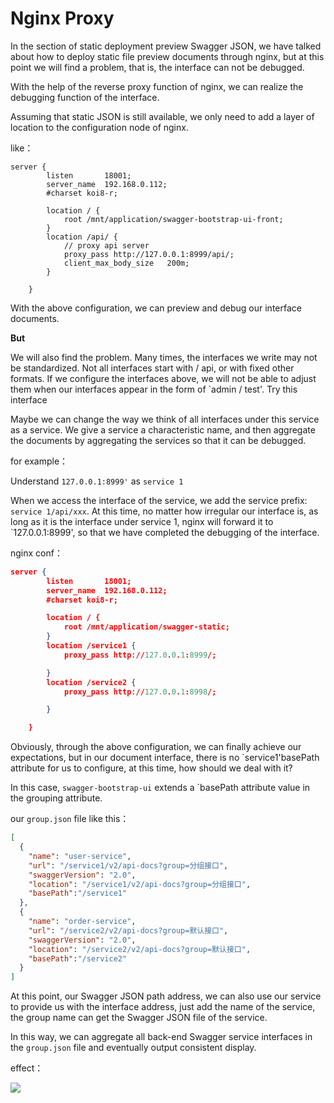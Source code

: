# Nginx Proxy

In the section of static deployment preview Swagger JSON, we have talked about how to deploy static file preview documents through nginx, but at this point we will find a problem, that is, the interface can not be debugged.

With the help of the reverse proxy function of nginx, we can realize the debugging function of the interface.

Assuming that static JSON is still available, we only need to add a layer of location to the configuration node of nginx.

like：

```shell
server {
        listen       18001;
        server_name  192.168.0.112;
        #charset koi8-r;

        location / {
            root /mnt/application/swagger-bootstrap-ui-front;
        }
        location /api/ {
        	// proxy api server
            proxy_pass http://127.0.0.1:8999/api/;
            client_max_body_size   200m;
        }

    }
```

With the above configuration, we can preview and debug our interface documents.

**But**

We will also find the problem. Many times, the interfaces we write may not be standardized. Not all interfaces start with / api, or with fixed other formats. If we configure the interfaces above, we will not be able to adjust them when our interfaces appear in the form of `admin / test'. Try this interface

Maybe we can change the way we think of all interfaces under this service as a service. We give a service a characteristic name, and then aggregate the documents by aggregating the services so that it can be debugged.

for example：

Understand `127.0.0.1:8999'` as `service 1`

When we access the interface of the service, we add the service prefix: `service 1/api/xxx`. At this time, no matter how irregular our interface is, as long as it is the interface under service 1, nginx will forward it to `127.0.0.1:8999', so that we have completed the debugging of the interface.

nginx conf：

```json
server {
        listen       18001;
        server_name  192.168.0.112;
        #charset koi8-r;

        location / {
            root /mnt/application/swagger-static;
        }
        location /service1 {
            proxy_pass http://127.0.0.1:8999/;

        }
		location /service2 {
            proxy_pass http://127.0.0.1:8998/;

        }

    }
```

Obviously, through the above configuration, we can finally achieve our expectations, but in our document interface, there is no `service1'basePath attribute for us to configure, at this time, how should we deal with it?

In this case, `swagger-bootstrap-ui` extends a `basePath attribute value in the grouping attribute.

our `group.json` file like this：

```json
[
  {
    "name": "user-service",
    "url": "/service1/v2/api-docs?group=分组接口",
    "swaggerVersion": "2.0",
    "location": "/service1/v2/api-docs?group=分组接口",
    "basePath":"/service1"
  },
  {
    "name": "order-service",
    "url": "/service2/v2/api-docs?group=默认接口",
    "swaggerVersion": "2.0",
    "location": "/service2/v2/api-docs?group=默认接口",
    "basePath":"/service2"
  }
]
```

At this point, our Swagger JSON path address, we can also use our service to provide us with the interface address, just add the name of the service, the group name can get the Swagger JSON file of the service.

In this way, we can aggregate all back-end Swagger service interfaces in the `group.json` file and eventually output consistent display.

effect：

![](/knife4j/images/front-1.png)


 
 
 